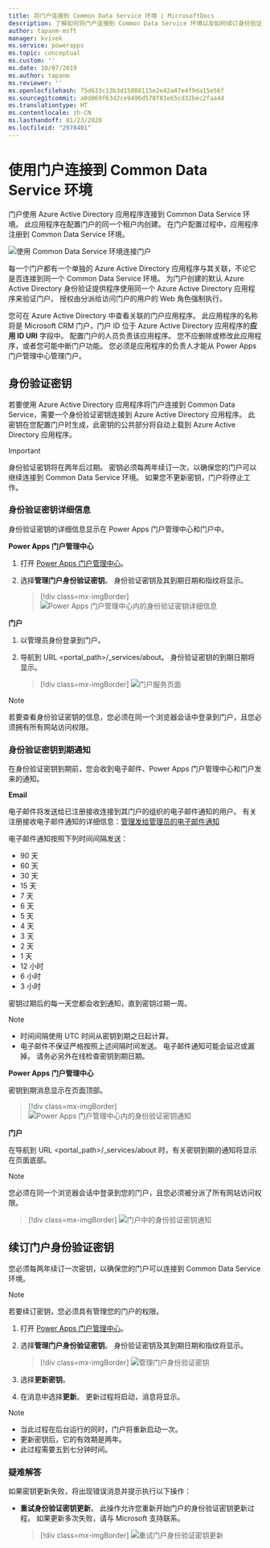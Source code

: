 ```yaml
---
title: 将门户连接到 Common Data Service 环境 | MicrosoftDocs
description: 了解如何将门户连接到 Common Data Service 环境以及如何续订身份验证密钥。
author: tapanm-msft
manager: kvivek
ms.service: powerapps
ms.topic: conceptual
ms.custom: ''
ms.date: 10/07/2019
ms.author: tapanm
ms.reviewer: ''
ms.openlocfilehash: 75d633c13b3d15888115e2e42a47e4f9da15e56f
ms.sourcegitcommit: a0d069f63d2ce9496d578f81e65cd32bec2faa4d
ms.translationtype: HT
ms.contentlocale: zh-CN
ms.lasthandoff: 01/23/2020
ms.locfileid: "2978401"
---
```

# <a name="connect-to-a-common-data-service-environment-using-a-portal"></a>使用门户连接到 Common Data Service 环境

门户使用 Azure Active Directory 应用程序连接到 Common Data Service 环境。 此应用程序在配置门户的同一个租户内创建。 在门户配置过程中，应用程序注册到 Common Data Service 环境。

![使用 Common Data Service 环境连接门户](../media/connect-with-dynamics.png "使用 Common Data Service 环境连接门户")

每一个门户都有一个单独的 Azure Active Directory 应用程序与其关联，不论它是否连接到同一个 Common Data Service 环境。 为门户创建的默认 Azure Active Directory 身份验证提供程序使用同一个 Azure Active Directory 应用程序来验证门户。 授权由分派给访问门户的用户的 Web 角色强制执行。

您可在 Azure Active Directory 中查看关联的门户应用程序。 此应用程序的名称将是 Microsoft CRM 门户，门户 ID 位于 Azure Active Directory 应用程序的**应用 ID URI** 字段中。 配置门户的人员负责该应用程序。 您不应删除或修改此应用程序，或者您可能中断门户功能。 您必须是应用程序的负责人才能从 Power Apps 门户管理中心管理门户。

## <a name="authentication-key"></a>身份验证密钥

若要使用 Azure Active Directory 应用程序将门户连接到 Common Data Service，需要一个身份验证密钥连接到 Azure Active Directory 应用程序。 此密钥在您配置门户时生成，此密钥的公共部分将自动上载到 Azure Active Directory 应用程序。

> [!IMPORTANT]
> 身份验证密钥将在两年后过期。 密钥必须每两年续订一次，以确保您的门户可以继续连接到 Common Data Service 环境。 如果您不更新密钥，门户将停止工作。  

### <a name="authentication-key-details"></a>身份验证密钥详细信息

身份验证密钥的详细信息显示在 Power Apps 门户管理中心和门户中。

**Power Apps 门户管理中心**

1. 打开 [Power Apps 门户管理中心](admin-overview.md)。

2. 选择**管理门户身份验证密钥**。 身份验证密钥及其到期日期和指纹将显示。

   > [!div class=mx-imgBorder]
   > ![Power Apps 门户管理中心内的身份验证密钥详细信息](../media/manage-auth-key.png "Power Apps 门户管理中心内的身份验证密钥详细信息")

**门户**

1. 以管理员身份登录到门户。

2. 导航到 URL <portal_path>/_services/about。 身份验证密钥的到期日期将显示。 

   > [!div class=mx-imgBorder]
   > ![门户服务页面](../media/portal-services-page.png "门户服务页面")

> [!NOTE]
> 若要查看身份验证密钥的信息，您必须在同一个浏览器会话中登录到门户，且您必须拥有所有网站访问权限。

### <a name="authentication-key-expiration-notification"></a>身份验证密钥到期通知

在身份验证密钥到期前，您会收到电子邮件、Power Apps 门户管理中心和门户发来的通知。

**Email**

电子邮件将发送给已注册接收连接到其门户的组织的电子邮件通知的用户。 有关注册接收电子邮件通知的详细信息：[管理发给管理员的电子邮件通知](https://docs.microsoft.com/dynamics365/customer-engagement/admin/manage-email-notifications)

电子邮件通知按照下列时间间隔发送： 
- 90 天 
- 60 天 
- 30 天 
- 15 天 
- 7 天 
- 6 天 
- 5 天 
- 4 天 
- 3 天 
- 2 天 
- 1 天 
- 12 小时 
- 6 小时 
- 3 小时

密钥过期后的每一天您都会收到通知，直到密钥过期一周。

> [!NOTE]
> - 时间间隔使用 UTC 时间从密钥到期之日起计算。
> - 电子邮件不保证严格按照上述间隔时间发送。 电子邮件通知可能会延迟或漏掉。 请务必另外在线检查密钥到期日期。

**Power Apps 门户管理中心**

密钥到期消息显示在页面顶部。

> [!div class=mx-imgBorder]
> ![Power Apps 门户管理中心内的身份验证密钥通知](../media/portal-admin-center-auth-notif.png "Power Apps 门户管理中心内的身份验证密钥通知")

**门户**

在导航到 URL <portal_path>/_services/about 时，有关密钥到期的通知将显示在页面底部。

> [!NOTE]
> 您必须在同一个浏览器会话中登录到您的门户，且您必须被分派了所有网站访问权限。

> [!div class=mx-imgBorder]
> ![门户中的身份验证密钥通知](../media/portal-service-page-auth-notif.png "门户中的身份验证密钥通知")

## <a name="renew-portal-authentication-key"></a>续订门户身份验证密钥

您必须每两年续订一次密钥，以确保您的门户可以连接到 Common Data Service 环境。

> [!NOTE]
> 若要续订密钥，您必须具有管理您的门户的权限。

1. 打开 [Power Apps 门户管理中心](admin-overview.md)。

2. 选择**管理门户身份验证密钥**。 身份验证密钥及其到期日期和指纹将显示。

    > [!div class=mx-imgBorder]
    > ![管理门户身份验证密钥](../media/manage-portal-auth-key.png "管理门户身份验证密钥")

3. 选择**更新密钥**。

4. 在消息中选择**更新**。 更新过程将启动，消息将显示。

> [!NOTE]
> - 当此过程在后台运行的同时，门户将重新启动一次。
> - 更新密钥后，它的有效期是两年。
> - 此过程需要五到七分钟时间。

### <a name="troubleshooting"></a>疑难解答​​

如果密钥更新失败，将出现错误消息并提示执行以下操作：

- **重试身份验证密钥更新**。 此操作允许您重新开始门户的身份验证密钥更新过程。 如果更新多次失败，请与 Microsoft 支持联系。

    > [!div class=mx-imgBorder]
    > ![重试门户身份验证密钥更新](../media/retry-auth-key-update.png "重试门户身份验证密钥更新")